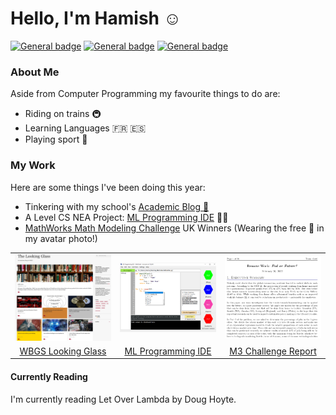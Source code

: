 # Hello, I'm Hamish ☺
 [![General badge](https://img.shields.io/badge/Connect-With%20Me-3437eb?logo=linkedin)](https://uk.linkedin.com/in/hamish-starling-147859235")
 [![General badge](https://img.shields.io/badge/Compare-Streaks-0cb01d?logo=duolingo)](https://www.duolingo.com/u/215135135)
 [![General badge](https://img.shields.io/badge/Contact-Me-f00202?logo=gmail&labelColor=white)](mailto:hamishstarling@hotmail.co.uk)
 
### About Me
Aside from Computer Programming my favourite things to do are: 
- Riding on trains 🚇
- Learning Languages 🇫🇷 🇪🇸
- Playing sport 🤽

### My Work
Here are some things I've been doing this year:</p>
<ul>
<li>Tinkering with my school's <a href="https://wbgslookingglass.blogspot.com/"> Academic Blog 📝</a>
<li>A Level CS NEA Project: <a href="https://github.com/starswap/MLProgrammingIDE">ML Programming IDE</a> 👨‍💻
<li><a href="https://m3challenge.siam.org">MathWorks Math Modeling Challenge</a> UK Winners (Wearing the free 👕 in my avatar photo!)</li>
</ul>

</div>

<table>
	<tr>
		<td width="33%" style="text-align: center;">
			<img src="https://github.com/starswap/starswap/blob/main/LookingGlassScreenshot.png?raw=true" width=100% />
		</td>
		<td width="33%" style="text-align: center;">
			<img src="https://github.com/starswap/starswap/blob/main/MLIDE.png?raw=true" width=100% />
		</td>
		<td width="33%" style="text-align: center;">
			<img src="https://github.com/starswap/starswap/blob/main/M3%20Screenshot.png?raw=true" width=100% />
		</td>
	</tr>
	<tr style="text-align: center;">
		<td align="center"> <a href="https://wbgslookingglass.blogspot.com/">WBGS Looking Glass</a></td>
		<td align="center" width="33%"> <a href="https://github.com/starswap/MLProgrammingIDE">ML Programming IDE</a></td>
		<td align="center" width="33%"> <a href="https://github.com/starswap/M3Challenge">M3 Challenge Report</a></td>
	</tr>
</table>

#### Currently Reading
I'm currently reading Let Over Lambda by Doug Hoyte.

<!--
**starswap/starswap** is a ✨ _special_ ✨ repository because its `README.md` (this file) appears on your GitHub profile.

Here are some ideas to get you started:

- 🔭 I’m currently working on ...
- 🌱 I’m currently learning ...
- 👯 I’m looking to collaborate on ...
- 🤔 I’m looking for help with ...
- 💬 Ask me about ...
- 📫 How to reach me: ...
- 😄 Pronouns: ...
- ⚡ Fun fact: ...
-->

